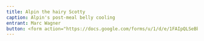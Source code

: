 ```yaml
---
title: Alpin the hairy Scotty
caption: Alpin's post-meal belly cooling
entrant: Marc Wagner
button: <form action="https://docs.google.com/forms/u/1/d/e/1FAIpQLSeBblQMqbBMeuApn2iPdutPu_wvMXp7h9YlIcRDEgHzWuKEQw/formResponse" method="post"><div class="form-element"></div><span>Votes</span><input type="text" name="entry.2000931779" required placeholder="$"></br><span>Email</span><input type="text" name="entry.882766101" required><button type="submit" name="button">Cast Votes</button></form>
---
```


